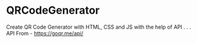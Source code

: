 # QRCodeGenerator
Create QR Code Generator with HTML, CSS and JS with the help of API
.
.
.
API From - https://goqr.me/api/
